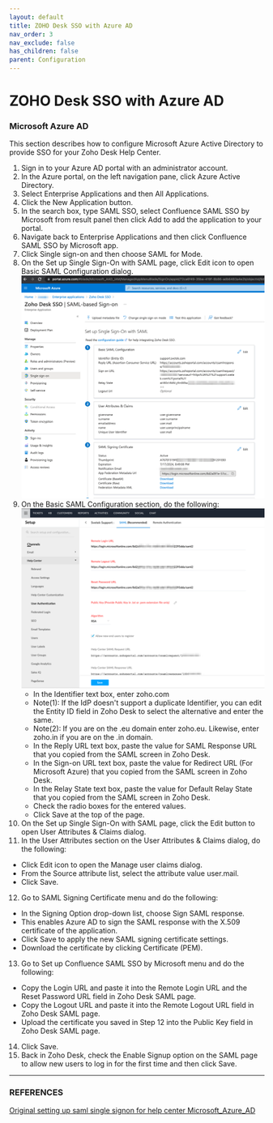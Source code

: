 ```yaml
---
layout: default
title: ZOHO Desk SSO with Azure AD 
nav_order: 3
nav_exclude: false
has_children: false
parent: Configuration
---
```

# ZOHO Desk SSO with Azure AD 

### Microsoft Azure AD
This section describes how to configure Microsoft Azure Active Directory to provide SSO for your Zoho Desk Help Center.
1. Sign in to your Azure AD portal with an administrator account.
2. In the Azure portal, on the left navigation pane, click Azure Active Directory.
3. Select Enterprise Applications and then All Applications.
4. Click the New Application button.
5. In the search box, type SAML SSO, select Confluence SAML SSO by Microsoft from result panel then click Add to add the application to your portal.
6. Navigate back to Enterprise Applications and then click Confluence SAML SSO by Microsoft app.
7. Click Single sign-on and then choose SAML for Mode.
8. On the Set up Single Sign-On with SAML page, click Edit icon to open Basic SAML Configuration dialog.
    ![](images/zoho_sso_azuread_02.png)  
9. On the Basic SAML Configuration section, do the following:
    ![](images/zoho_sso_azuread_01.png)  
   * In the Identifier text box, enter zoho.com
   * Note(1): If the IdP doesn't support a duplicate Identifier, you can edit the Entity ID field in Zoho Desk to select the alternative and enter the same.
   * Note(2): If you are on the .eu domain enter zoho.eu. Likewise, enter zoho.in if you are on the .in domain.
   * In the Reply URL text box, paste the value for SAML Response URL that you copied from the SAML screen in Zoho Desk.
   * In the Sign-on URL text box, paste the value for Redirect URL (For Microsoft Azure) that you copied from the SAML screen in Zoho Desk.
   * In the Relay State text box, paste the value for Default Relay State that you copied from the SAML screen in Zoho Desk.
   * Check the radio boxes for the entered values.
   * Click Save at the top of the page.
10. On the Set up Single Sign-On with SAML page, click the Edit button to open User Attributes & Claims dialog.
11. In the User Attributes section on the User Attributes & Claims dialog, do the following:
   * Click Edit icon to open the Manage user claims dialog.
   * From the Source attribute list, select the attribute value user.mail.
   * Click Save.
12. Go to SAML Signing Certificate menu and do the following:
   * In the Signing Option drop-down list, choose Sign SAML response.
   * This enables Azure AD to sign the SAML response with the X.509 certificate of the application.
   * Click Save to apply the new SAML signing certificate settings.
   * Download the certificate by clicking Certificate (PEM).
13. Go to Set up Confluence SAML SSO by Microsoft menu and do the following:
   * Copy the Login URL and paste it into the Remote Login URL and the Reset Password URL field in Zoho Desk SAML page.
   * Copy the Logout URL and paste it into the Remote Logout URL field in Zoho Desk SAML page.
   * Upload the certificate you saved in Step 12 into the Public Key field in Zoho Desk SAML page.
14. Click Save.
15. Back in Zoho Desk, check the Enable Signup option on the SAML page to allow new users to log in for the first time and then click Save.  
  
---
### REFERENCES
[Original setting up saml single signon for help center Microsoft_Azure_AD](https://help.zoho.com/portal/en/kb/desk/for-administrators/user-access-and-security/articles/setting-up-saml-single-signon-for-help-center#Microsoft_Azure_AD)